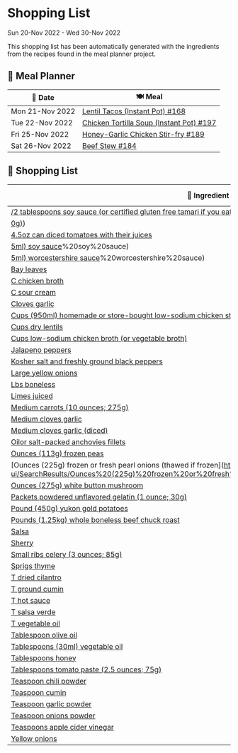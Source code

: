 # Shopping List

Sun 20-Nov 2022 - Wed 30-Nov 2022

This shopping list has been automatically generated with the ingredients from the recipes found in the meal planner project.

## 📅 Meal Planner

|📅 Date| 🍽️ Meal|
|----|----|
|Mon 21-Nov 2022|[Lentil Tacos (Instant Pot) #168](https://github.com/bryanbr23/Recipes/issues/168)|
|Tue 22-Nov 2022|[Chicken Tortilla Soup (Instant Pot) #197](https://github.com/bryanbr23/Recipes/issues/197)|
|Fri 25-Nov 2022|[Honey-Garlic Chicken Stir-fry #189](https://github.com/bryanbr23/Recipes/issues/189)|
|Sat 26-Nov 2022|[Beef Stew #184](https://github.com/bryanbr23/Recipes/issues/184)|

## 🛒 Shopping List

| 🍌 Ingredient| ⚖️ Measurement|
|----------|-----------|
|[/2 tablespoons soy sauce (or certified gluten free tamari if you eat gluten free)](https://www.sainsburys.co.uk/gol-ui/SearchResults//2%20tablespoons%20soy%20sauce%20(or%20certified%20gluten%20free%20tamari%20if%20you%20eat%20gluten%20free))|1|
|[0g)](https://www.sainsburys.co.uk/gol-ui/SearchResults/0g))|2|
|[4.5oz can diced tomatoes with their juices](https://www.sainsburys.co.uk/gol-ui/SearchResults/4.5oz%20can%20diced%20tomatoes%20with%20their%20juices)|1|
|[5ml) soy sauce](https://www.sainsburys.co.uk/gol-ui/SearchResults/5ml)%20soy%20sauce)|1|
|[5ml) worcestershire sauce](https://www.sainsburys.co.uk/gol-ui/SearchResults/5ml)%20worcestershire%20sauce)|1|
|[Bay leaves](https://www.sainsburys.co.uk/gol-ui/SearchResults/Bay%20leaves)|2|
|[C chicken broth](https://www.sainsburys.co.uk/gol-ui/SearchResults/C%20chicken%20broth)|5|
|[C sour cream](https://www.sainsburys.co.uk/gol-ui/SearchResults/C%20sour%20cream)|1/2|
|[Cloves garlic](https://www.sainsburys.co.uk/gol-ui/SearchResults/Cloves%20garlic)|3|
|[Cups (950ml) homemade or store-bought low-sodium chicken stock](https://www.sainsburys.co.uk/gol-ui/SearchResults/Cups%20(950ml)%20homemade%20or%20store-bought%20low-sodium%20chicken%20stock)|4|
|[Cups dry lentils](https://www.sainsburys.co.uk/gol-ui/SearchResults/Cups%20dry%20lentils)|2|
|[Cups low-sodium chicken broth (or vegetable broth)](https://www.sainsburys.co.uk/gol-ui/SearchResults/Cups%20low-sodium%20chicken%20broth%20(or%20vegetable%20broth))|4|
|[Jalapeno peppers](https://www.sainsburys.co.uk/gol-ui/SearchResults/Jalapeno%20peppers)|2|
|[Kosher salt and freshly ground black peppers](https://www.sainsburys.co.uk/gol-ui/SearchResults/Kosher%20salt%20and%20freshly%20ground%20black%20peppers)||
|[Large yellow onions](https://www.sainsburys.co.uk/gol-ui/SearchResults/Large%20yellow%20onions)|1|
|[Lbs boneless](https://www.sainsburys.co.uk/gol-ui/SearchResults/Lbs%20boneless)|2|
|[Limes juiced](https://www.sainsburys.co.uk/gol-ui/SearchResults/Limes%20juiced)|2|
|[Medium carrots (10 ounces; 275g)](https://www.sainsburys.co.uk/gol-ui/SearchResults/Medium%20carrots%20(10%20ounces;%20275g))|4|
|[Medium cloves garlic](https://www.sainsburys.co.uk/gol-ui/SearchResults/Medium%20cloves%20garlic)|3|
|[Medium cloves garlic (diced)](https://www.sainsburys.co.uk/gol-ui/SearchResults/Medium%20cloves%20garlic%20(diced))|2|
|[Oilor salt-packed anchovies fillets](https://www.sainsburys.co.uk/gol-ui/SearchResults/Oilor%20salt-packed%20anchovies%20fillets)|3|
|[Ounces (113g) frozen peas](https://www.sainsburys.co.uk/gol-ui/SearchResults/Ounces%20(113g)%20frozen%20peas)|4|
|[Ounces (225g) frozen or fresh pearl onions (thawed if frozen](https://www.sainsburys.co.uk/gol-ui/SearchResults/Ounces%20(225g)%20frozen%20or%20fresh%20pearl%20onions%20(thawed%20if%20frozen)|8|
|[Ounces (275g) white button mushroom](https://www.sainsburys.co.uk/gol-ui/SearchResults/Ounces%20(275g)%20white%20button%20mushroom)|10|
|[Packets powdered unflavored gelatin (1 ounce; 30g)](https://www.sainsburys.co.uk/gol-ui/SearchResults/Packets%20powdered%20unflavored%20gelatin%20(1%20ounce;%2030g))|4|
|[Pound (450g) yukon gold potatoes](https://www.sainsburys.co.uk/gol-ui/SearchResults/Pound%20(450g)%20yukon%20gold%20potatoes)|1|
|[Pounds (1.25kg) whole boneless beef chuck roast](https://www.sainsburys.co.uk/gol-ui/SearchResults/Pounds%20(1.25kg)%20whole%20boneless%20beef%20chuck%20roast)|3|
|[Salsa](https://www.sainsburys.co.uk/gol-ui/SearchResults/Salsa)|1/2 cup|
|[Sherry](https://www.sainsburys.co.uk/gol-ui/SearchResults/Sherry)|1 cup|
|[Small ribs celery (3 ounces; 85g)](https://www.sainsburys.co.uk/gol-ui/SearchResults/Small%20ribs%20celery%20(3%20ounces;%2085g))|2|
|[Sprigs thyme](https://www.sainsburys.co.uk/gol-ui/SearchResults/Sprigs%20thyme)|4|
|[T dried cilantro](https://www.sainsburys.co.uk/gol-ui/SearchResults/T%20dried%20cilantro)|1|
|[T ground cumin](https://www.sainsburys.co.uk/gol-ui/SearchResults/T%20ground%20cumin)|1|
|[T hot sauce](https://www.sainsburys.co.uk/gol-ui/SearchResults/T%20hot%20sauce)|2|
|[T salsa verde](https://www.sainsburys.co.uk/gol-ui/SearchResults/T%20salsa%20verde)|2|
|[T vegetable oil](https://www.sainsburys.co.uk/gol-ui/SearchResults/T%20vegetable%20oil)|2|
|[Tablespoon olive oil](https://www.sainsburys.co.uk/gol-ui/SearchResults/Tablespoon%20olive%20oil)|1|
|[Tablespoons (30ml) vegetable oil](https://www.sainsburys.co.uk/gol-ui/SearchResults/Tablespoons%20(30ml)%20vegetable%20oil)|2|
|[Tablespoons honey](https://www.sainsburys.co.uk/gol-ui/SearchResults/Tablespoons%20honey)|3|
|[Tablespoons tomato paste (2.5 ounces; 75g)](https://www.sainsburys.co.uk/gol-ui/SearchResults/Tablespoons%20tomato%20paste%20(2.5%20ounces;%2075g))|3|
|[Teaspoon chili powder](https://www.sainsburys.co.uk/gol-ui/SearchResults/Teaspoon%20chili%20powder)|1|
|[Teaspoon cumin](https://www.sainsburys.co.uk/gol-ui/SearchResults/Teaspoon%20cumin)|1/2|
|[Teaspoon garlic powder](https://www.sainsburys.co.uk/gol-ui/SearchResults/Teaspoon%20garlic%20powder)|1|
|[Teaspoon onions powder](https://www.sainsburys.co.uk/gol-ui/SearchResults/Teaspoon%20onions%20powder)|1|
|[Teaspoons apple cider vinegar](https://www.sainsburys.co.uk/gol-ui/SearchResults/Teaspoons%20apple%20cider%20vinegar)|2|
|[Yellow onions](https://www.sainsburys.co.uk/gol-ui/SearchResults/Yellow%20onions)|1|
